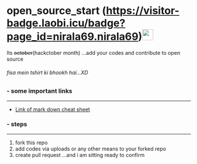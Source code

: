 # open_source_start (https://visitor-badge.laobi.icu/badge?page_id=nirala69.nirala69)<img src="https://media.giphy.com/media/dxn6fRlTIShoeBr69N/giphy.gif" width="30">
Its ~~october~~(hackctober month) ...add your codes and contribute to open source 

###### *fisa mein tshirt ki bhookh hai...XD*

### - some important links
---

- [Link of mark down cheat sheet](https://www.markdownguide.org/cheat-sheet/)


### - steps
---
1. fork this repo
2. add codes via uploads or any other means to your forked repo
3. create pull request ...and i am sitting ready to confirm


